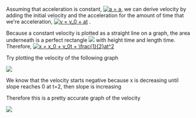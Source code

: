 Assuming that acceleration is constant, 
<a href="https://www.codecogs.com/eqnedit.php?latex=a&space;=&space;a" target="_blank"><img src="https://latex.codecogs.com/gif.latex?a&space;=&space;a" title="a = a" /></a>,
we can derive velocity by adding the initial velocity and the acceleration for the amount of time that we're acceleration,
<a href="https://www.codecogs.com/eqnedit.php?latex=v&space;=&space;v_0&space;&plus;&space;at" target="_blank"><img src="https://latex.codecogs.com/gif.latex?v&space;=&space;v_0&space;&plus;&space;at" title="v = v_0 + at" /></a>
.

Because a constant velocity is plotted as a straight line on a graph, the area underneath is a perfect rectangle
<img src="http://hydrogen.physik.uni-wuppertal.de/hyperphysics/hyperphysics/hbase/imgmec/cacc.gif" />
with height time and length time.
Therefore, <a href="https://www.codecogs.com/eqnedit.php?latex=x&space;=&space;x_0&space;&plus;&space;v_0t&space;&plus;&space;\frac{1}{2}at^2" target="_blank"><img src="https://latex.codecogs.com/gif.latex?x&space;=&space;x_0&space;&plus;&space;v_0t&space;&plus;&space;\frac{1}{2}at^2" title="x = x_0 + v_0t + \frac{1}{2}at^2" /></a>

Try plotting the velocity of the following graph

<img src="https://d396qusza40orc.cloudfront.net/particles2planets/images/quiz_images/displace-01.png" />

We know that the velocity starts negative because x is decreasing until slope reaches 0 at t=2, then slope is increasing

Therefore this is a pretty accurate graph of the velocity

<img src="https://d396qusza40orc.cloudfront.net/particles2planets/images/quiz_images/veloc-04.png" />
